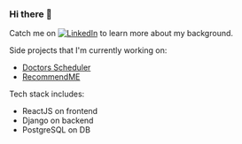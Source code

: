 ### Hi there 👋

<p align="">
	Catch me on <a href="https://www.linkedin.com/in/richard-trevorrow"><img src="https://img.shields.io/badge/LinkedIn--_.svg?style=social&logo=linkedin" alt="LinkedIn"></a> to learn more about my background.
</p>

Side projects that I'm currently working on:

- [Doctors Scheduler](https://github.com/ratrevorrow/doctors_scheduler)
- [RecommendME](https://github.com/ratrevorrow/RecommendMe)

Tech stack includes:
- ReactJS on frontend
- Django on backend
- PostgreSQL on DB

<!--
**ratrevorrow/ratrevorrow** is a ✨ _special_ ✨ repository because its `README.md` (this file) appears on your GitHub profile.
- 👯 I’m looking to collaborate on ...
- 🤔 I’m looking for help with ...
- 💬 Ask me about ...
- 📫 How to reach me: ...
- 😄 Pronouns: ...
- ⚡ Fun fact: ...
-->

